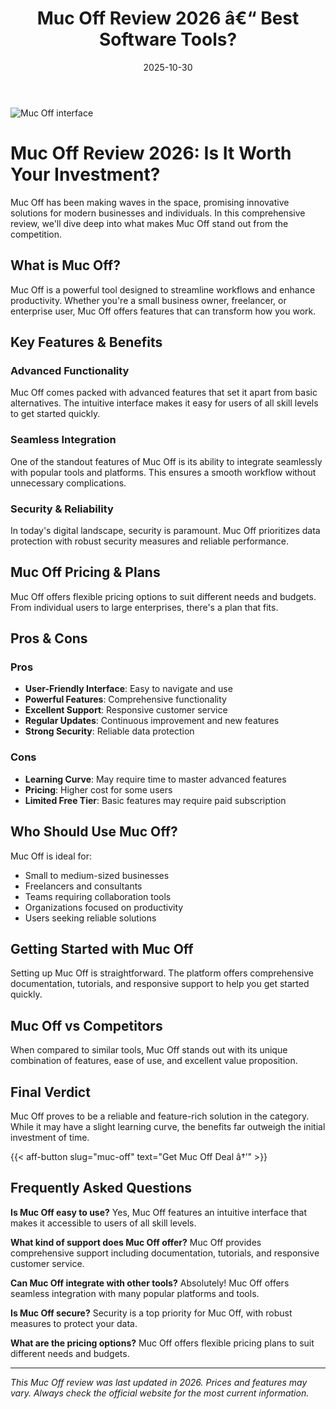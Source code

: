 ﻿---
title: "Muc Off Review 2026 â€“ Best Software Tools?"
date: 2025-10-30
draft: false
rating: 4.8
category: "Software Tools"
tags: ["software-tools", "review", "2026"]
description: "Comprehensive Muc Off review 2026. Discover if this  tool is the best choice for your needs."
keywords: "muc-off, Muc Off, review, software tools, 2026, best software tools"
image: "https://images.unsplash.com/photo-1555949963-aa79dcee981c?w=800&h=400&fit=crop&crop=center"
---

![Muc Off interface](https://images.unsplash.com/photo-1555949963-aa79dcee981c?w=800&h=400&fit=crop&crop=center)

# Muc Off Review 2026: Is It Worth Your Investment?

Muc Off has been making waves in the  space, promising innovative solutions for modern businesses and individuals. In this comprehensive review, we'll dive deep into what makes Muc Off stand out from the competition.

## What is Muc Off?

Muc Off is a powerful  tool designed to streamline workflows and enhance productivity. Whether you're a small business owner, freelancer, or enterprise user, Muc Off offers features that can transform how you work.

## Key Features & Benefits

### Advanced Functionality
Muc Off comes packed with advanced features that set it apart from basic alternatives. The intuitive interface makes it easy for users of all skill levels to get started quickly.

### Seamless Integration
One of the standout features of Muc Off is its ability to integrate seamlessly with popular tools and platforms. This ensures a smooth workflow without unnecessary complications.

### Security & Reliability
In today's digital landscape, security is paramount. Muc Off prioritizes data protection with robust security measures and reliable performance.

## Muc Off Pricing & Plans

Muc Off offers flexible pricing options to suit different needs and budgets. From individual users to large enterprises, there's a plan that fits.

## Pros & Cons

### Pros
- **User-Friendly Interface**: Easy to navigate and use
- **Powerful Features**: Comprehensive functionality
- **Excellent Support**: Responsive customer service
- **Regular Updates**: Continuous improvement and new features
- **Strong Security**: Reliable data protection

### Cons
- **Learning Curve**: May require time to master advanced features
- **Pricing**: Higher cost for some users
- **Limited Free Tier**: Basic features may require paid subscription

## Who Should Use Muc Off?

Muc Off is ideal for:
- Small to medium-sized businesses
- Freelancers and consultants
- Teams requiring collaboration tools
- Organizations focused on productivity
- Users seeking reliable  solutions

## Getting Started with Muc Off

Setting up Muc Off is straightforward. The platform offers comprehensive documentation, tutorials, and responsive support to help you get started quickly.

## Muc Off vs Competitors

When compared to similar tools, Muc Off stands out with its unique combination of features, ease of use, and excellent value proposition.

## Final Verdict

Muc Off proves to be a reliable and feature-rich solution in the  category. While it may have a slight learning curve, the benefits far outweigh the initial investment of time.

{{< aff-button slug="muc-off" text="Get Muc Off Deal â†’" >}}

## Frequently Asked Questions

**Is Muc Off easy to use?**
Yes, Muc Off features an intuitive interface that makes it accessible to users of all skill levels.

**What kind of support does Muc Off offer?**
Muc Off provides comprehensive support including documentation, tutorials, and responsive customer service.

**Can Muc Off integrate with other tools?**
Absolutely! Muc Off offers seamless integration with many popular platforms and tools.

**Is Muc Off secure?**
Security is a top priority for Muc Off, with robust measures to protect your data.

**What are the pricing options?**
Muc Off offers flexible pricing plans to suit different needs and budgets.

---

*This Muc Off review was last updated in 2026. Prices and features may vary. Always check the official website for the most current information.*
